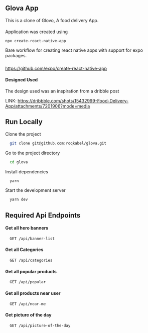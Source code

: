 
## Glova App
This is a clone of Glovo, A food delivery App. 
####
Application was created using  

```
npx create-react-native-app
```
Bare workflow for creating react native apps with support for expo packages. 
#####
https://github.com/expo/create-react-native-app



#### Designed Used 
The design used was an inspiration from a dribble post

LINK: 
https://dribbble.com/shots/15432999-Food-Delivery-App/attachments/7201906?mode=media


## Run Locally

Clone the project

```bash
  git clone git@github.com:roqkabel/glova.git
```

Go to the project directory

```bash
  cd glova
```

Install dependencies

```bash
  yarn
```

Start the development server

```bash
  yarn dev
```


## Required Api Endpoints

#### Get all hero banners

```http
  GET /api/banner-list
```



#### Get all Categories

```http
  GET /api/categories
```

#### Get all popular products

```http
  GET /api/popular
```

#### Get all products near user

```http
  GET /api/near-me
```

#### Get picture of the day

```http
  GET /api/picture-of-the-day
```








